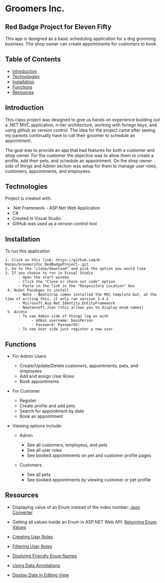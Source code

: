 # Groomers Inc.
## Red Badge Project for Eleven Fifty

This app is designed as a basic scheduling application for a dog grooming business. The shop owner can create appointments for customers to book. 

## Table of Contents
* [Introduction](#introduction)
* [Technologies](#technologies)
* [Installation](#installation)
* [Functions](#functions)
* [Resources](#resources)


## Introduction
This class project was designed to give us hands on experience building out a .NET MVC application, n-tier architecture, working with foriegn keys, and using github as version control. The idea for the project came after seeing my parents continually have to call their groomer to schedule an appointment. 

The goal was to provide an app that had features for both a customer and shop owner. For the customer the objective was to allow them to create a profile, add their pets, and schedule an appointment. On the shop owner side of things and Admin section was setup for them to manage user roles, customers, appointments, and employees. 

## Technologies 
Project is created with:
* .Net Framework - ASP.Net Web Application
* C# 
* Created in Visual Studio
* GitHub was used as a version control tool


## Installation
To run this application 
```
1. Click on this link: https://github.com/K-Hazen/GroomersInc_RedBadgeProject-.git
2. Go to the "clone/download" and pick the option you would like
3. If you choose to run in Visual Studio
      - Open the start window 
      - Click the "Clone or check out code" option
      - Paste in the link in the "Respository Location" box 
 4. NuGet Pacakges to install
      - Note - Bootstrap comes installed the MVC template but, at the time of writing this, it only ran version 3.4.1
      - Microsoft.Asp.Net.Identity.EntityFramework
      - Newtonsoft.Json (this allows you to display enum names)
 5. Access
      - To see Admin side of things log on with 
            - Admin username: bossPerson        
            - Password: Password1!
      - To see User side just register a new user
```

## Functions
- For Admin Users
  - Create/Update/Delete customers, appointments, pets, and employees
  - Add and assign User Roles
  - Book appointments 
  
- For Customer
  - Register
  - Create profile and add pets
  - Search for appointment by date 
  - Book an appointment 
      
- Viewing options include:
  - Admin
    - See all customers, employess, and pets 
    - See all user roles
    - See booked appointments on pet and customer profile pages
    
  - Customers
    - See all pets
    - See booked appointments by viewing customer or pet profile 

## Resources
  
- Displaying value of an Enum instead of the index number: [Json Converter](https://exceptionnotfound.net/serializing-enumerations-in-asp-net-web-api/)

- Getting all values inside an Enum in ASP.NET Web API: [Returning Enum Values](https://exceptionnotfound.net/getting-all-valid-enum-values-in-asp-net-web-api/)

- [Creating User Roles](https://www.c-sharpcorner.com/UploadFile/asmabegam/Asp-Net-mvc-5-security-and-creating-user-role/)

- [Filtering User Roles](https://www.c-sharpcorner.com/UploadFile/rahul4_saxena/role-based-access-of-an-mvc-application/)

- [Displying Friendly Enum Names](https://www.codingame.com/playgrounds/2487/c---how-to-display-friendly-names-for-enumerations)

- [Using Data Annotations](https://www.c-sharpcorner.com/article/model-validation-using-data-annotations-in-asp-net-mvc/)

- [Display Date in Editing View](https://stackoverflow.com/questions/31993584/asp-net-mvc-apply-different-displayformats-for-edit-and-display-modes)


